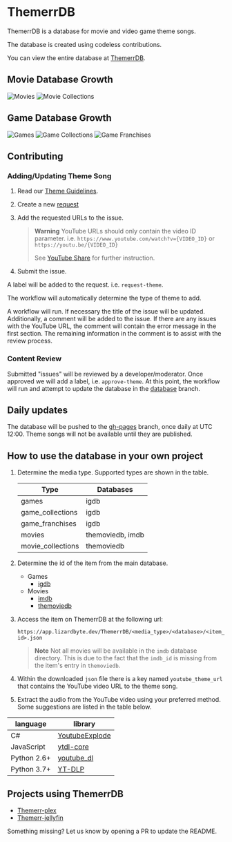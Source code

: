 # ThemerrDB

ThemerrDB is a database for movie and video game theme songs.

The database is created using codeless contributions.

You can view the entire database at [ThemerrDB](https://app.lizardbyte.dev/ThemerrDB).

## Movie Database Growth
![Movies](https://app.lizardbyte.dev/ThemerrDB/movies/movies_plot.svg)
![Movie Collections](https://app.lizardbyte.dev/ThemerrDB/movie_collections/movie_collections_plot.svg)

## Game Database Growth
![Games](https://app.lizardbyte.dev/ThemerrDB/games/games_plot.svg)
![Game Collections](https://app.lizardbyte.dev/ThemerrDB/game_collections/game_collections_plot.svg)
![Game Franchises](https://app.lizardbyte.dev/ThemerrDB/game_franchises/game_franchises_plot.svg)

## Contributing

### Adding/Updating Theme Song

1. Read our [Theme Guidelines](docs/Theme_Guidelines.md).

2. Create a new [request](https://github.com/LizardByte/ThemerrDB/issues/new?assignees=&labels=request-theme&template=theme.yml&title=%5BTHEME%5D%3A+)

3. Add the requested URLs to the issue.

   > **Warning**
   > YouTube URLs should only contain the video ID parameter. i.e. `https://www.youtube.com/watch?v={VIDEO_ID}` or
   >`https://youtu.be/{VIDEO_ID}`
   > 
   > See [YouTube Share](https://github.com/LizardByte/ThemerrDB/blob/master/docs/YouTube_Share.md) for further instruction.

4. Submit the issue.

A label will be added to the request. i.e. `request-theme`.

The workflow will automatically determine the type of theme to add.

A workflow will run. If necessary the title of the issue will be updated. Additionally, a comment will be added to the
issue. If there are any issues with the YouTube URL, the comment will contain the error message in the first section.
The remaining information in the comment is to assist with the review process.

### Content Review

Submitted "issues" will be reviewed by a developer/moderator. Once approved we will add a label, i.e. `approve-theme`.
At this point, the workflow will run and attempt to update the database in the
[database](https://github.com/LizardByte/ThemerrDB/tree/database) branch.

## Daily updates

The database will be pushed to the [gh-pages](https://github.com/LizardByte/ThemerrDB/tree/gh-pages) branch, once daily
at UTC 12:00. Theme songs will not be available until they are published.

## How to use the database in your own project

1. Determine the media type. Supported types are shown in the table.

   | Type              | Databases        |
   |-------------------|------------------|
   | games             | igdb             |
   | game_collections  | igdb             |
   | game_franchises   | igdb             |
   | movies            | themoviedb, imdb |
   | movie_collections | themoviedb       |

2. Determine the id of the item from the main database.

    - Games
      - [igdb](https://www.igdb.com/)
    - Movies
      - [imdb](https://www.imdb.com/)
      - [themoviedb](https://www.themoviedb.org/)

3. Access the item on ThemerrDB at the following url:

   `https://app.lizardbyte.dev/ThemerrDB/<media_type>/<database>/<item_id>.json`

   > **Note**
   > Not all movies will be available in the `imdb` database directory. This is due to the fact that the
   > `imdb_id` is missing from the item's entry in `themoviedb`.

4. Within the downloaded `json` file there is a key named `youtube_theme_url` that contains the YouTube video URL to 
   the theme song.
5. Extract the audio from the YouTube video using your preferred method. Some suggestions are listed in the table below.
  
| language    | library                                                    |
|-------------|------------------------------------------------------------|
| C#          | [YoutubeExplode](https://github.com/Tyrrrz/YoutubeExplode) |
| JavaScript  | [ytdl-core](https://www.npmjs.com/package/ytdl-core)       |
| Python 2.6+ | [youtube_dl](https://github.com/ytdl-org/youtube-dl)       |
| Python 3.7+ | [YT-DLP](https://github.com/yt-dlp/yt-dlp)                 |

## Projects using ThemerrDB

- [Themerr-plex](https://github.com/LizardByte/Themerr-plex)
- [Themerr-jellyfin](https://github.com/LizardByte/Themerr-jellyfin)

Something missing? Let us know by opening a PR to update the README.

